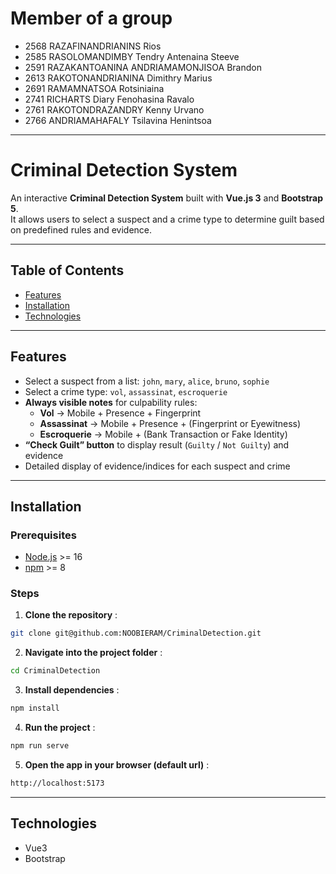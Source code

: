 
# Member of a group
- 2568 RAZAFINANDRIANINS Rios 
- 2585 RASOLOMANDIMBY Tendry Antenaina Steeve
- 2591 RAZAKANTOANINA ANDRIAMAMONJISOA Brandon
- 2613 RAKOTONANDRIANINA Dimithry Marius 
- 2691 RAMAMNATSOA Rotsiniaina 
- 2741 RICHARTS Diary Fenohasina Ravalo 
- 2761 RAKOTONDRAZANDRY Kenny Urvano 
- 2766 ANDRIAMAHAFALY Tsilavina Henintsoa

---

# Criminal Detection System

An interactive **Criminal Detection System** built with **Vue.js 3** and **Bootstrap 5**.  
It allows users to select a suspect and a crime type to determine guilt based on predefined rules and evidence.

---
## Table of Contents

- [Features](#features)   
- [Installation](#Installation)   
- [Technologies](#Technologies)  

---

## Features

- Select a suspect from a list: `john`, `mary`, `alice`, `bruno`, `sophie`  
- Select a crime type: `vol`, `assassinat`, `escroquerie`  
- **Always visible notes** for culpability rules:  
  - **Vol** → Mobile + Presence + Fingerprint  
  - **Assassinat** → Mobile + Presence + (Fingerprint or Eyewitness)  
  - **Escroquerie** → Mobile + (Bank Transaction or Fake Identity)  
- **“Check Guilt” button** to display result (`Guilty` / `Not Guilty`) and evidence  
- Detailed display of evidence/indices for each suspect and crime  

---


## Installation

### Prerequisites

- [Node.js](https://nodejs.org/) >= 16
- [npm](https://www.npmjs.com/) >= 8

### Steps

1. **Clone the repository** :
```bash
git clone git@github.com:NOOBIERAM/CriminalDetection.git
```
2. **Navigate into the project folder** :
```bash
cd CriminalDetection
```
3. **Install dependencies** :
```bash
npm install
```
4. **Run the project** :
```bash
npm run serve
```
5. **Open the app in your browser (default url)** :
```bash
http://localhost:5173
```
---
## Technologies
- Vue3
- Bootstrap
